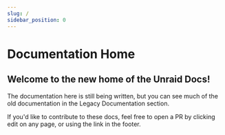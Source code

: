 ```yaml
---
slug: /
sidebar_position: 0
---
```


# Documentation Home

## Welcome to the new home of the Unraid Docs! 


The documentation here is still being written, but you can see much of the old documentation in the Legacy Documentation section.

If you'd like to contribute to these docs, feel free to open a PR by clicking edit on any page, or using the link in the footer.
